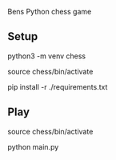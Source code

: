 Bens Python chess game

## Setup
python3 -m venv chess

source chess/bin/activate

pip install -r ./requirements.txt

## Play
source chess/bin/activate

python main.py
